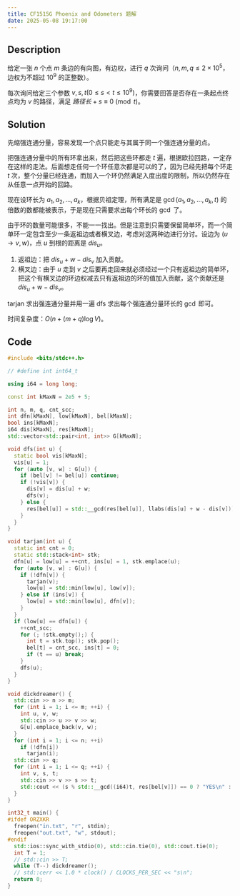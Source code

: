 ```yaml
---
title: CF1515G Phoenix and Odometers 题解
date: 2025-05-08 19:17:00
---
```


## Description

给定一张 $n$ 个点 $m$ 条边的有向图，有边权，进行 $q$ 次询问（$n,m,q\leq 2\times 10^5$，边权为不超过 $10^9$ 的正整数）。

每次询问给定三个参数 $v,s,t(0\leq s<t\leq 10^9)$，你需要回答是否存在一条起点终点均为 $v$ 的路径，满足 $路径长+s\equiv 0\pmod t$。

## Solution

先缩强连通分量，容易发现一个点只能走与其属于同一个强连通分量的点。

把强连通分量中的所有环拿出来，然后把这些环都走 $t$ 遍，根据欧拉回路，一定存在这样的走法。后面想走任何一个环任意次都是可以的了，因为已经先把每个环走 $t$ 次，整个分量已经连通，而加入一个环仍然满足入度出度的限制，所以仍然存在从任意一点开始的回路。

现在设环长为 $a_1,a_2,\ldots,a_k$，根据贝祖定理，所有满足是 $\gcd(a_1,a_2,\ldots,a_k,t)$ 的倍数的数都能被表示，于是现在只需要求出每个环长的 $\gcd$ 了。

由于环的数量可能很多，不能一一找出。但是注意到只需要保留简单环，而一个简单环一定包含至少一条返祖边或者横叉边，考虑对这两种边进行分讨。设边为 $(u\to v,w)$，点 $u$ 到根的距离是 $dis_u$。

1. 返祖边：把 $dis_u+w-dis_v$ 加入贡献。
2. 横叉边：由于 $u$ 走到 $v$ 之后要再走回来就必须经过一个只有返祖边的简单环，把这个有横叉边的环边权减去只有返祖边的环的值加入贡献，这个贡献还是 $dis_u+w-dis_v$。

tarjan 求出强连通分量并用一遍 dfs 求出每个强连通分量环长的 $\gcd$ 即可。

时间复杂度：$O(n+(m+q)\log V)$。

## Code

```cpp
#include <bits/stdc++.h>

// #define int int64_t

using i64 = long long;

const int kMaxN = 2e5 + 5;

int n, m, q, cnt_scc;
int dfn[kMaxN], low[kMaxN], bel[kMaxN];
bool ins[kMaxN];
i64 dis[kMaxN], res[kMaxN];
std::vector<std::pair<int, int>> G[kMaxN];

void dfs(int u) {
  static bool vis[kMaxN];
  vis[u] = 1;
  for (auto [v, w] : G[u]) {
    if (bel[v] != bel[u]) continue;
    if (!vis[v]) {
      dis[v] = dis[u] + w;
      dfs(v);
    } else {
      res[bel[u]] = std::__gcd(res[bel[u]], llabs(dis[u] + w - dis[v]));
    }
  }
}

void tarjan(int u) {
  static int cnt = 0;
  static std::stack<int> stk;
  dfn[u] = low[u] = ++cnt, ins[u] = 1, stk.emplace(u);
  for (auto [v, w] : G[u]) {
    if (!dfn[v]) {
      tarjan(v);
      low[u] = std::min(low[u], low[v]);
    } else if (ins[v]) {
      low[u] = std::min(low[u], dfn[v]);
    }
  }
  if (low[u] == dfn[u]) {
    ++cnt_scc;
    for (; !stk.empty();) {
      int t = stk.top(); stk.pop();
      bel[t] = cnt_scc, ins[t] = 0;
      if (t == u) break;
    }
    dfs(u);
  }
}

void dickdreamer() {
  std::cin >> n >> m;
  for (int i = 1; i <= m; ++i) {
    int u, v, w;
    std::cin >> u >> v >> w;
    G[u].emplace_back(v, w);
  }
  for (int i = 1; i <= n; ++i)
    if (!dfn[i])
      tarjan(i);
  std::cin >> q;
  for (int i = 1; i <= q; ++i) {
    int v, s, t;
    std::cin >> v >> s >> t;
    std::cout << (s % std::__gcd((i64)t, res[bel[v]]) == 0 ? "YES\n" : "NO\n");
  }
}

int32_t main() {
#ifdef ORZXKR
  freopen("in.txt", "r", stdin);
  freopen("out.txt", "w", stdout);
#endif
  std::ios::sync_with_stdio(0), std::cin.tie(0), std::cout.tie(0);
  int T = 1;
  // std::cin >> T;
  while (T--) dickdreamer();
  // std::cerr << 1.0 * clock() / CLOCKS_PER_SEC << "s\n";
  return 0;
}
```